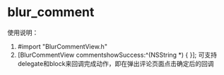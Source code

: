 # blur_comment


使用说明：
1. #import "BlurCommentView.h"
2. [BlurCommentView commentshowSuccess:^(NSString *) {
}];
可支持delegate和block来回调完成动作，即在弹出评论页面点击确定后的回调
